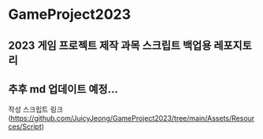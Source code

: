 # GameProject2023

## 2023 게임 프로젝트 제작 과목 스크립트 백업용 레포지토리
## 추후 md 업데이트 예정...

작성 스크립트 링크 (https://github.com/JuicyJeong/GameProject2023/tree/main/Assets/Resources/Script)
